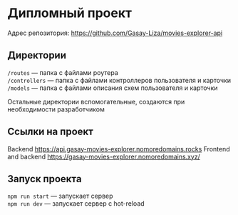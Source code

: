 
# Дипломный проект
Адрес репозитория: https://github.com/Gasay-Liza/movies-explorer-api

## Директории

`/routes` — папка с файлами роутера  
`/controllers` — папка с файлами контроллеров пользователя и карточки   
`/models` — папка с файлами описания схем пользователя и карточки  
  
Остальные директории вспомогательные, создаются при необходимости разработчиком

## Ссылки на проект
Backend https://api.gasay-movies-explorer.nomoredomains.rocks
Frontend and backend https://gasay-movies-explorer.nomoredomains.xyz/
## Запуск проекта

`npm run start` — запускает сервер   
`npm run dev` — запускает сервер с hot-reload
